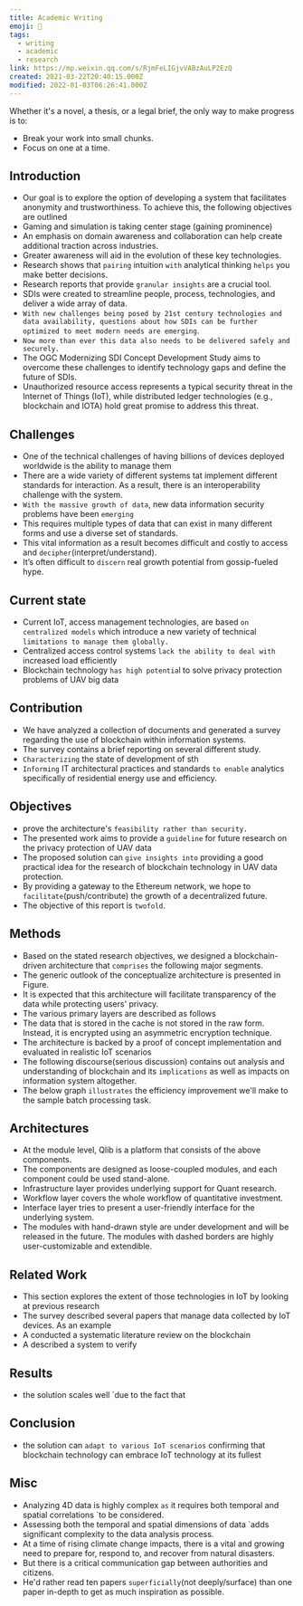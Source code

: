 ```yaml
---
title: Academic Writing
emoji: 📝
tags:
  - writing
  - academic
  - research
link: https://mp.weixin.qq.com/s/RjmFeLIGjvVABzAuLP2EzQ
created: 2021-03-22T20:40:15.000Z
modified: 2022-01-03T06:26:41.000Z
---
```


Whether it's a novel, a thesis, or a legal brief,
the only way to make progress is to:

- Break your work into small chunks.
- Focus on one at a time.

## Introduction

- Our goal is to explore the option of developing a system that facilitates anonymity and trustworthiness. To achieve this, the following objectives are outlined
- Gaming and simulation is taking center stage (gaining prominence)
- An emphasis on domain awareness and collaboration can help create additional traction across industries.
- Greater awareness will aid in the evolution of these key technologies.
- Research shows that `pairing` intuition `with` analytical thinking `helps` you make better decisions.
- Research reports that provide `granular insights` are a crucial tool.
- SDIs were created to streamline people, process, technologies, and deliver a wide array of data.
- `With new challenges being posed by 21st century technologies and data availability, questions about how SDIs can be further optimized to meet modern needs are emerging`.
- `Now more than ever this data also needs to be delivered safely and securely.`
- The OGC Modernizing SDI Concept Development Study aims to overcome these challenges to identify technology gaps and define the future of SDIs.
- Unauthorized resource access represents a typical security threat in the Internet of Things (IoT), while distributed ledger technologies (e.g., blockchain and IOTA) hold great promise to address this threat.

## Challenges

- One of the technical challenges of having billions of devices deployed worldwide is the ability to manage them
- There are a wide variety of different systems tat implement different standards for interaction. As a result, there is an interoperability challenge with the system.
- `With the massive growth of data`, new data information security problems have been `emerging`
- This requires multiple types of data that can exist in many different forms and use a diverse set of standards.
- This vital information as a result becomes difficult and costly to access and `decipher`(interpret/understand).
- It’s often difficult to `discern` real growth potential from gossip-fueled hype.

## Current state

- Current IoT, access management technologies, are based `on centralized models` which introduce a new variety of technical `limitations to manage them globally.`
- Centralized access control systems `lack the ability to deal with` increased load efficiently
- Blockchain technology `has high potentia`l to solve privacy protection problems of UAV big data

## Contribution

- We have analyzed a collection of documents and generated a survey regarding the use of blockchain within information systems.
- The survey contains a brief reporting on several different study.
- `Characterizing` the state of development of sth
- `Informing` IT architectural practices and standards `to enable` analytics specifically of residential energy use and efficiency.

## Objectives

- prove the architecture's `feasibility rather than security.`
- The presented work aims to provide a `guideline` for future research on the privacy protection of UAV data
- The proposed solution can `give insights into` providing a good practical idea for the research of blockchain technology in UAV data protection.
- By providing a gateway to the Ethereum network, we hope to `facilitate`(push/contribute) the growth of a decentralized future.
- The objective of this report is `twofold`.

## Methods

- Based on the stated research objectives, we designed a blockchain-driven architecture that `comprises` the following major segments.
- The generic outlook of the conceptualize architecture is presented in Figure.
- It is expected that this architecture will facilitate transparency of the data while protecting users' privacy.
- The various primary layers are described as follows
- The data that is stored in the cache is not stored in the raw form. Instead, it is encrypted using an asymmetric encryption technique.
- The architecture is backed by a proof of concept implementation and evaluated in realistic IoT scenarios
- The following discourse(serious discussion) contains out analysis and understanding of blockchain and its `implications` as well as impacts on information system altogether.
- The below graph `illustrates` the efficiency improvement we'll make to the sample batch processing task.

## Architectures

- At the module level, Qlib is a platform that consists of the above components.
- The components are designed as loose-coupled modules, and each component could be used stand-alone.
- Infrastructure layer provides underlying support for Quant research.
- Workflow layer covers the whole workflow of quantitative investment.
- Interface layer tries to present a user-friendly interface for the underlying system.
- The modules with hand-drawn style are under development and will be released in the future.
  The modules with dashed borders are highly user-customizable and extendible.

## Related Work

- This section explores the extent of those technologies in IoT by looking at previous research
- The survey described several papers that manage data collected by IoT devices. As an example
- A conducted a systematic literature review on the blockchain
- A described a system to verify

## Results

- the solution scales well `due to the fact that

## Conclusion

- the solution can `adapt to various IoT scenarios` confirming that blockchain technology can embrace IoT technology at its fullest

## Misc

- Analyzing 4D data is highly complex `as` it requires both temporal and spatial correlations `to be considered.
- Assessing both the temporal and spatial dimensions of data `adds significant complexity to the data analysis process.
- At a time of rising climate change impacts, there is a vital and growing need to prepare for, respond to, and recover from natural disasters.
- But there is a critical communication gap between authorities and citizens.
- He'd rather read ten papers `superficially`(not deeply/surface) than one paper in-depth to get as much inspiration as possible.
